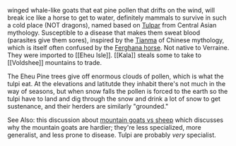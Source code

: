 winged whale-like goats that eat pine pollen that drifts on the wind, will break ice like a horse to get to water, definitely mammals to survive in such a cold place (NOT dragons), named based on [Tulpar](https://en.wikipedia.org/wiki/Tulpar) from Central Asian mythology. Susceptible to a disease that makes them sweat blood (parasites give them sores), inspired by the [Tianma](https://en.wikipedia.org/wiki/Tianma) of Chinese mythology, which is itself often confused by the [Ferghana horse](https://en.wikipedia.org/wiki/Ferghana_horse). Not native to Verraine. They were imported to [[Eheu Isle]]. [[Kala]] steals some to take to [[Voldshee]] mountains to trade. 

The Eheu Pine trees give off enormous clouds of pollen, which is what the tulpi eat. At the elevations and latitutde they inhabit there's not much in the way of seasons, but when snow falls the pollen is forced to the earth so the tulpi have to land and dig through the snow and drink a lot of snow to get sustenance, and their herders are similarly "grounded." 

See Also: this discussion about [mountain goats vs sheep](https://www.summitdaily.com/news/two-competing-species-mountain-goat-v-bighorn-sheep/) which discusses why the mountain goats are hardier; they're less specialized, more generalist, and less prone to disease. Tulpi are probably *very* specialist. 